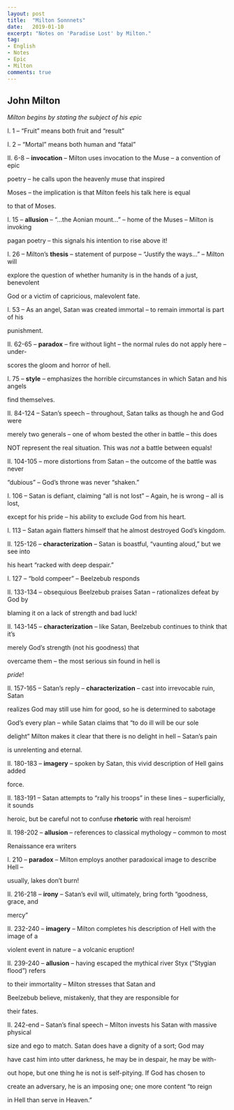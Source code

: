 ```yaml
---
layout: post
title:  "Milton Sonnnets"
date:   2019-01-10
excerpt: "Notes on 'Paradise Lost' by Milton."
tag:
- English
- Notes
- Epic
- Milton
comments: true
---
```

## John Milton

*Milton begins by stating the subject of his epic*

l. 1 – “Fruit” means both fruit and “result”

l. 2 – “Mortal” means both human and “fatal”

II. 6-8 – **<span class="underline">invocation</span>** – Milton uses invocation to the Muse – a convention of epic

poetry – he calls upon the heavenly muse that inspired

<span class="underline">Moses</span> – the implication is that Milton feels his talk here is equal

to that of Moses.

l. 15 – **<span class="underline">allusion</span>** – “…the Aonian mount…” – home of the Muses – Milton is invoking

pagan poetry – this signals his intention to rise above it\!

l. 26 – Milton’s **<span class="underline">thesis</span>** – statement of purpose – “Justify the ways…” – Milton will

explore the question of whether humanity is in the hands of a just, benevolent

God or a victim of capricious, malevolent fate.

l. 53 – As an angel, Satan was created immortal – to remain immortal is part of his

punishment.

II. 62-65 – **<span class="underline">paradox</span>** – fire without light – the normal rules do not apply here – under-

scores the gloom and horror of hell.

l. 75 – **<span class="underline">style</span>** – emphasizes the horrible circumstances in which Satan and his angels

find themselves.

II. 84-124 – Satan’s speech – throughout, Satan talks as though he and God were

merely two generals – one of whom bested the other in battle – this does

NOT represent the real situation. This was *not* a battle between equals\!

II. 104-105 – more distortions from Satan – the outcome of the battle was never

“dubious” – God’s throne was never “shaken.”

l. 106 – Satan is defiant, claiming “all is not lost” – Again, he is wrong – all <span class="underline">is</span> lost,

except for his pride – his ability to exclude God from his heart.

l. 113 – Satan again flatters himself that he almost destroyed God’s kingdom.

II. 125-126 – **<span class="underline">characterization</span>** – Satan is boastful, “vaunting aloud,” but we see into

his heart “racked with deep despair.”

l. 127 – “bold compeer” – Beelzebub responds

II. 133-134 – obsequious Beelzebub praises Satan – rationalizes defeat by God by

blaming it on a lack of strength and bad luck\!

II. 143-145 – **<span class="underline">characterization</span>** – like Satan, Beelzebub continues to think that it’s

merely God’s strength (not his goodness) that

overcame them – the most serious sin found in hell is

*<span class="underline">pride</span>*\!

II. 157-165 – Satan’s reply – **<span class="underline">characterization</span>** – cast into irrevocable ruin, Satan

realizes God may still use him for good, so he is determined to sabotage

God’s every plan – while Satan claims that “to do ill will be our sole

delight” Milton makes it clear that there is no delight in hell – Satan’s pain

is unrelenting and eternal.

II. 180-183 – **<span class="underline">imagery</span>** – spoken by Satan, this vivid description of Hell gains added

force.

II. 183-191 – Satan attempts to “rally his troops” in these lines – superficially, it <span class="underline">sounds</span>

heroic, but be careful not to confuse **<span class="underline">rhetoric</span>** with real heroism\!

II. 198-202 – **<span class="underline">allusion</span>** – references to classical mythology – common to most

Renaissance era writers

l. 210 – **<span class="underline">paradox</span>** – Milton employs another paradoxical image to describe Hell –

usually, lakes don’t burn\!

II. 216-218 – **<span class="underline">irony</span>** – Satan’s evil will, ultimately, bring forth “goodness, grace, and

mercy”

II. 232-240 – **<span class="underline">imagery</span>** – Milton completes his description of Hell with the image of a

violent event in nature – a volcanic eruption\!

II. 239-240 – **<span class="underline">allusion</span>** – having escaped the mythical river Styx (“Stygian flood”) refers

to their immortality – Milton stresses that Satan and

Beelzebub believe, mistakenly, that they are responsible for

their fates.

II. 242-end – Satan’s final speech – Milton invests his Satan with massive physical

size and ego to match. Satan does have a dignity of a sort; God may

have cast him into utter darkness, he may be in despair, he may be with-

out hope, but one thing he is not is self-pitying. If God has chosen to

create an adversary, he is an imposing one; one more content “to reign

in Hell than serve in Heaven.”
